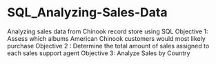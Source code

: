 # SQL_Analyzing-Sales-Data
Analyzing sales data from Chinook record store using SQL
Objective 1: Assess which albums American Chinook customers would most likely purchase
Objective 2 : Determine the total amount of sales assigned to each sales support agent
Objective 3: Analyze Sales by Country
